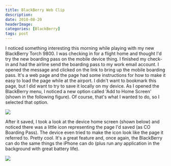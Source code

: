 ```yaml
---
title: BlackBerry Web Clip
description: 
date: 2010-08-20
headerImage: 
categories: [BlackBerry]
tags: post
---
```


I noticed something interesting this morning while playing with my new BlackBerry Torch 9800. I was checking in for a flight home and thought I'd try the new boarding pass on the mobile device thing. I finished my check-in and had the airline send the boarding pass to my work email account. I opened the message and clicked on the link to bring up the mobile boarding pass. It's a web page and the page had some instructions for how to make it easy to load the page while at the airport. I didn't want to bookmark this page, but I did want to try to save it locally on my device. As I opened the BlackBerry menu, I noticed a new option called 'Add to Home Screen' (shown in the following figure). Of course, that's what I wanted to do, so I selected that option.

![](/images/screenshot-aug2010-103813a.jpg)

After it saved, I took a look at the device home screen (shown below) and noticed there was a little icon representing the page I'd saved (as CO Boarding Pass). The device even tried to make the icon look like the page it referred to. Pretty cool. It's a great feature and, once again, the BlackBerry can do the same things the iPhone can do (plus run any application in the background with great battery life).

![](/images/screenshot-aug2010-103952a.jpg)